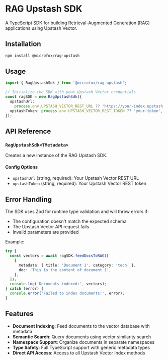 # RAG Upstash SDK

A TypeScript SDK for building Retrieval-Augmented Generation (RAG) applications using Upstash Vector.

## Installation

```bash
npm install @microfox/rag-upstash
```

## Usage

```typescript
import { RagUpstashSdk } from '@microfox/rag-upstash';

// Initialize the SDK with your Upstash Vector credentials
const ragSDK = new RagUpstashSdk({
  upstashUrl:
    process.env.UPSTASH_VECTOR_REST_URL ?? 'https://your-index.upstash.io',
  upstashToken: process.env.UPSTASH_VECTOR_REST_TOKEN ?? 'your-token',
});
```

## API Reference

### `RagUpstashSdk<TMetadata>`

Creates a new instance of the RAG Upstash SDK.

#### Config Options

- `upstashUrl` (string, required): Your Upstash Vector REST URL
- `upstashToken` (string, required): Your Upstash Vector REST token

## Error Handling

The SDK uses Zod for runtime type validation and will throw errors if:

- The configuration doesn't match the expected schema
- The Upstash Vector API request fails
- Invalid parameters are provided

Example:

```typescript
try {
  const vectors = await ragSDK.feedDocsToRAG([
    {
      metadata: { title: 'Document 1', category: 'tech' },
      doc: 'This is the content of document 1',
    },
  ]);
  console.log('Documents indexed:', vectors);
} catch (error) {
  console.error('Failed to index documents:', error);
}
```

## Features

- **Document Indexing**: Feed documents to the vector database with metadata
- **Semantic Search**: Query documents using vector similarity search
- **Namespace Support**: Organize documents in separate namespaces
- **Type Safety**: Full TypeScript support with generic metadata types
- **Direct API Access**: Access to all Upstash Vector Index methods
